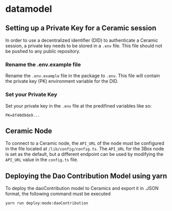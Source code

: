 # datamodel

## Setting up a Private Key for a Ceramic session

In order to use a decentralized identifier (DID) to authenticate a Ceramic session, a private key needs to be stored in a `.env` file. This file should not be pushed to any public repository.

### Rename the .env.example file

Rename the `.env.example` file in the package to `.env`. This file will contain the private key (PK) environment variable for the DID.

### Set your Private Key

Set your private key in the `.env` file at the predifined variables like so:

```
PK=8f40d9de9...
```

## Ceramic Node

To connect to a Ceramic node, the `API_URL` of the node must be configured in the file located at `/lib/config/config.ts`. The `API_URL` for the 3Box node is set as the default, but a different endpoint can be used by modifying the `API_URL` value in the `config.ts` file.

## Deploying the Dao Contribution Model using yarn

To deploy the daoContribution model to Ceramics and export it in .JSON format, the following command must be executed

```
yarn run deploy:mode:daoContribution
```
